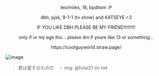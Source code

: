 <p align="center">     
  leo/miles, 18, bpdtism :P
<p align="center">     
   dbh, pjsk, 9-1-1 (tv show) and KATSEYE <3
<p align="center">     
  IF YOU LIKE DBH PLEASE BE MY FRIEND!!!!!!!!!
<p align="center">     
only if ur my age tho... please dni if youre like 13 or something...
<p align="center">
https://coolguyworld.straw.page/
  
![image](https://pbs.twimg.com/media/E5f3FTeVEAEJj7i?format=jpg&name=large)
> 君は愛そのものだ　・ img: @futai21 on twt
<!--
**trikotoreal/trikotoreal** is a ✨ _special_ ✨ repository because its `README.md` (this file) appears on your GitHub profile.

Here are some ideas to get you started:

- 🔭 I’m currently working on ...
- 🌱 I’m currently learning ...
- 👯 I’m looking to collaborate on ...
- 🤔 I’m looking for help with ...
- 💬 Ask me about ...
- 📫 How to reach me: ...
- 😄 Pronouns: ...
- ⚡ Fun fact: ...
-->

